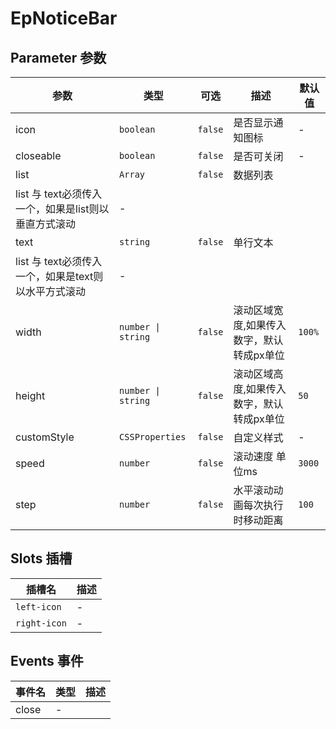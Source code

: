 # EpNoticeBar
## Parameter 参数
| 参数 | 类型 | 可选 | 描述 | 默认值 |
| --- | --- | --- | --- | --- |
| icon | `boolean` | `false` | 是否显示通知图标 | -
| closeable | `boolean` | `false` | 是否可关闭 | -
| list | `Array` | `false` | 数据列表
list 与 text必须传入一个，如果是list则以垂直方式滚动 | -
| text | `string` | `false` | 单行文本
list 与 text必须传入一个，如果是text则以水平方式滚动 | -
| width | `number \| string` | `false` | 滚动区域宽度,如果传入数字，默认转成px单位 | `100%`
| height | `number \| string` | `false` | 滚动区域高度,如果传入数字，默认转成px单位 | `50`
| customStyle | `CSSProperties` | `false` | 自定义样式 | -
| speed | `number` | `false` | 滚动速度 单位ms | `3000`
| step | `number` | `false` | 水平滚动动画每次执行时移动距离 | `100`
## Slots 插槽
| 插槽名 | 描述 |
|  ---  | --- |
| `left-icon` | - |
| `right-icon` | - |
## Events 事件
| 事件名 | 类型 |  描述 |
| --- | --- |  --- |
| close | - |  |
